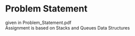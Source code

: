 # Problem Statement 
given in Problem_Statement.pdf  
Assignment is based on Stacks and Queues Data Structures
